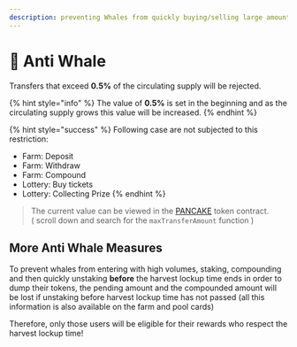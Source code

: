 ```yaml
---
description: preventing Whales from quickly buying/selling large amounts (pump & dump)
---
```


# 🐋 Anti Whale

Transfers that exceed **0.5%** of the circulating supply will be rejected. 

{% hint style="info" %}
The value of **0.5%** is set in the beginning and as the circulating supply grows this value will be increased.
{% endhint %}

{% hint style="success" %}
Following case are not subjected to this restriction:

* Farm: Deposit
* Farm: Withdraw
* Farm: Compound
* Lottery: Buy tickets
* Lottery: Collecting Prize
{% endhint %}

> The current value can be viewed in the [PANCAKE](https://testnet.bscscan.com/address/0x291999fd2120e4bddb3cf834180a15552677d6fd#readContract) token contract.  
> \( scroll down and search for the `maxTransferAmount` function \)

## More Anti Whale Measures

To prevent whales from entering with high volumes, staking, compounding and then quickly unstaking **before** the harvest lockup time ends in order to dump their tokens, the pending amount and the compounded amount will be lost if unstaking before harvest lockup time has not passed \(all this information is also available on the farm and pool cards\)

Therefore, only those users will be eligible for their rewards who respect the harvest lockup time!

